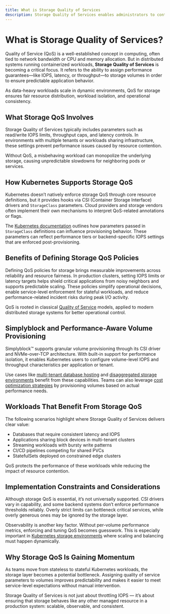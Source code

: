 ```yaml
---
title: What is Storage Quality of Services
description: Storage Quality of Services enables administrators to control latency, throughput, and IOPS for persistent volume access.
---
```

# What is Storage Quality of Services?

Quality of Service (QoS) is a well-established concept in computing, often tied to network bandwidth or CPU and memory allocation. But in distributed systems running containerized workloads, **Storage Quality of Services** is becoming a critical focus. It refers to the ability to assign performance guarantees—like IOPS, latency, or throughput—to storage volumes in order to ensure predictable application behavior.

As data-heavy workloads scale in dynamic environments, QoS for storage ensures fair resource distribution, workload isolation, and operational consistency.

## What Storage QoS Involves

Storage Quality of Services typically includes parameters such as read/write IOPS limits, throughput caps, and latency controls. In environments with multiple tenants or workloads sharing infrastructure, these settings prevent performance issues caused by resource contention.

Without QoS, a misbehaving workload can monopolize the underlying storage, causing unpredictable slowdowns for neighboring pods or services.

## How Kubernetes Supports Storage QoS

Kubernetes doesn’t natively enforce storage QoS through core resource definitions, but it provides hooks via CSI (Container Storage Interface) drivers and `StorageClass` parameters. Cloud providers and storage vendors often implement their own mechanisms to interpret QoS-related annotations or flags.

The [Kubernetes documentation](https://kubernetes.io/docs/concepts/storage/storage-classes/) outlines how parameters passed in `StorageClass` definitions can influence provisioning behavior. These parameters can reflect performance tiers or backend-specific IOPS settings that are enforced post-provisioning.

## Benefits of Defining Storage QoS Policies

Defining QoS policies for storage brings measurable improvements across reliability and resource fairness. In production clusters, setting IOPS limits or latency targets helps shield critical applications from noisy neighbors and supports predictable scaling. These policies simplify operational decisions, enable service-level enforcement for stateful workloads, and reduce performance-related incident risks during peak I/O activity.

QoS is rooted in classical [Quality of Service](https://en.wikipedia.org/wiki/Quality_of_service) models, applied to modern distributed storage systems for better operational control.

## Simplyblock and Performance-Aware Volume Provisioning

Simplyblock™ supports granular volume provisioning through its CSI driver and NVMe-over-TCP architecture. With built-in support for performance isolation, it enables Kubernetes users to configure volume-level IOPS and throughput characteristics per application or tenant.

Use cases like [multi-tenant database hosting](https://www.simplyblock.io/use-cases/databases-as-a-service/) and [disaggregated storage environments](https://www.simplyblock.io/use-cases/disaggregated-storage/) benefit from these capabilities. Teams can also leverage [cost optimization strategies](https://www.simplyblock.io/use-cases/optimize-amazon-ebs-volumes-cost/) by provisioning volumes based on actual performance needs.

## Workloads That Benefit From Storage QoS

The following scenarios highlight where Storage Quality of Services delivers clear value:

- Databases that require consistent latency and IOPS  
- Applications sharing block devices in multi-tenant clusters  
- Streaming workloads with bursty write patterns  
- CI/CD pipelines competing for shared PVCs  
- StatefulSets deployed on constrained edge clusters  

QoS protects the performance of these workloads while reducing the impact of resource contention.

## Implementation Constraints and Considerations

Although storage QoS is essential, it’s not universally supported. CSI drivers vary in capability, and some backend systems don’t enforce performance thresholds reliably. Overly strict limits can bottleneck critical services, while overly generous ones may be ignored by the storage layer.

Observability is another key factor. Without per-volume performance metrics, enforcing and tuning QoS becomes guesswork. This is especially important in [Kubernetes storage environments](https://www.simplyblock.io/supported-environments/kubernetes-storage/) where scaling and balancing must happen dynamically.

## Why Storage QoS Is Gaining Momentum

As teams move from stateless to stateful Kubernetes workloads, the storage layer becomes a potential bottleneck. Assigning quality of service parameters to volumes improves predictability and makes it easier to meet service-level expectations without manual intervention.

Storage Quality of Services is not just about throttling IOPS — it’s about ensuring that storage behaves like any other managed resource in a production system: scalable, observable, and consistent.

